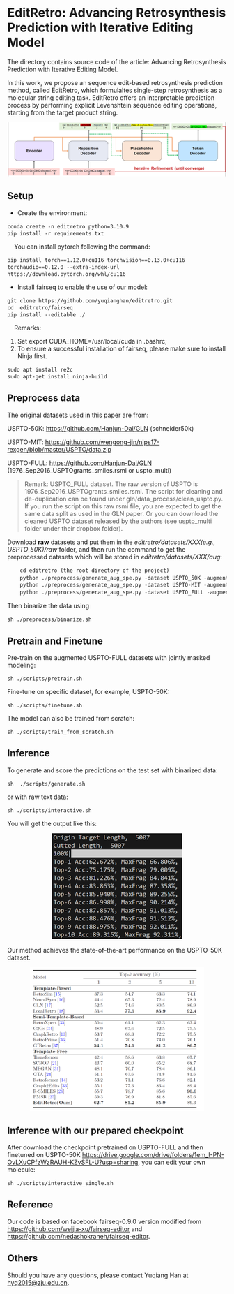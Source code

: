 # EditRetro: Advancing Retrosynthesis Prediction with Iterative Editing Model

The directory contains source code of the article: Advancing Retrosynthesis Prediction with Iterative Editing Model.

In this work, we propose an sequence edit-based retrosynthesis prediction method, called EditRetro, which formulaltes single-step retrosynthesis as a molecular string editing task. EditRetro offers an interpretable prediction process by performing explicit Levenshtein sequence editing operations, starting from the target product string. 
<div align=center>
<img src=figures/model.png width="500px">
</div>

## Setup

- Create the environment:

```
conda create -n editretro python=3.10.9
pip install -r requirements.txt
```

&nbsp;&nbsp;&nbsp; You can install pytorch following the command:
```
pip install torch==1.12.0+cu116 torchvision==0.13.0+cu116 torchaudio==0.12.0 --extra-index-url https://download.pytorch.org/whl/cu116
```

- Install fairseq to enable the use of our model:

```
git clone https://github.com/yuqianghan/editretro.git
cd  editretro/fairseq
pip install --editable ./
```

&nbsp;&nbsp;&nbsp; Remarks: 
1. Set export CUDA_HOME=/usr/local/cuda in .bashrc;
2. To ensure a successful installation of fairseq, please make sure to install Ninja first.
```
sudo apt install re2c
sudo apt-get install ninja-build
```


## Preprocess data
 The original datasets used in this paper are from:

   USPTO-50K: https://github.com/Hanjun-Dai/GLN  (schneider50k)

   USPTO-MIT: https://github.com/wengong-jin/nips17-rexgen/blob/master/USPTO/data.zip

   USPTO-FULL: https://github.com/Hanjun-Dai/GLN  (1976_Sep2016_USPTOgrants_smiles.rsmi or uspto_multi)

> Remark: USPTO_FULL dataset. The raw version of USPTO is 1976_Sep2016_USPTOgrants_smiles.rsmi. The script for cleaning and de-duplication can be found under gln/data_process/clean_uspto.py. If you run the script on this raw rsmi file, you are expected to get the same data split as used in the GLN paper. Or you can download the cleaned USPTO dataset released by the authors (see uspto_multi folder under their dropbox folder).

Download **raw** datasets and put them in the _editretro/datasets/XXX(e.g., USPTO_50K)/raw_ folder, and then run the command to get the preprocessed datasets which will be stored in _editretro/datasets/XXX/aug_:

```python
    cd editretro (the root directory of the project)
    python ./preprocess/generate_aug_spe.py -dataset USPTO_50K -augmentation 10 -processes 8
    python ./preprocess/generate_aug_spe.py -dataset USPTO-MIT -augmentation 5 -processes 8
    python ./preprocess/generate_aug_spe.py -dataset USPTO_FULL -augmentation 5 -processes 8
```

Then binarize the data using 
```shell
sh ./preprocess/binarize.sh
```


## Pretrain and Finetune
Pre-train on the augmented USPTO-FULL datasets with jointly masked modeling:
```shell
sh ./scripts/pretrain.sh
```
Fine-tune on specific dataset, for example, USPTO-50K:
```shell
sh ./scripts/finetune.sh
```
The model can also be trained from scratch:
```shell
sh ./scripts/train_from_scratch.sh
```


## Inference
To generate and score the predictions on the test set with binarized data:
```shell
sh  ./scripts/generate.sh
```
or with raw text data:
```shell
sh ./scripts/interactive.sh
```
You will get the output like this:
<div align=center>
<img src=figures/output.png width="300px">
</div>



Our method achieves the state-of-the-art performance on the USPTO-50K dataset. 
<div align=center>
<img src=figures/results.png width="400px">
</div>

## Inference with our prepared checkpoint
After download the checkpoint pretrained on USPTO-FULL and then finetuned on USPTO-50K https://drive.google.com/drive/folders/1em_I-PN-OvLXuCPfzWzRAUH-KZvSFL-U?usp=sharing, you can edit your own molecule:
```shell
sh ./scripts/interactive_single.sh
```


<!-- 
## Citation
```
@article{han2023editretro,
	title={Explainable and Diverse Retrosynthesis Prediction via Generative Editing Model},
	author={Han, Yuqiang et al.},
	journal={},
	year={2023}
}
``` -->

## Reference
Our code is based on facebook fairseq-0.9.0 version modified from https://github.com/weijia-xu/fairseq-editor and https://github.com/nedashokraneh/fairseq-editor.

## Others
Should you have any questions, please contact Yuqiang Han at hyq2015@zju.edu.cn.
